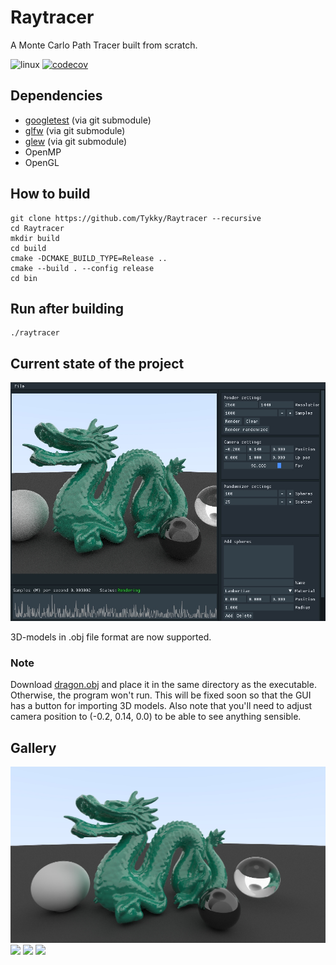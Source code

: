 # Raytracer

A Monte Carlo Path Tracer built from scratch.

![linux](https://github.com/Tykky/Raytracer/workflows/Linux/badge.svg)
[![codecov](https://codecov.io/gh/Tykky/Raytracer/branch/master/graph/badge.svg)](https://codecov.io/gh/Tykky/Raytracer)

## Dependencies
* [googletest](https://github.com/google/googletest) (via git submodule)
* [glfw](https://github.com/glfw/glfw) (via git submodule)
* [glew](https://github.com/nigels-com/glew) (via git submodule)
* OpenMP
* OpenGL

## How to build
````
git clone https://github.com/Tykky/Raytracer --recursive
cd Raytracer
mkdir build
cd build
cmake -DCMAKE_BUILD_TYPE=Release ..
cmake --build . --config release
cd bin
````
## Run after building
```
./raytracer
```

## Current state of the project
![](doc/data/gui2.jpg)

3D-models in .obj file format are now supported.

### **Note** 

Download [dragon.obj](http://tykky.github.io/dragon.obj) and place 
it in the same directory as the executable. Otherwise, the program won't run. 
This will be fixed soon so that the GUI has a button for importing 3D models.
Also note that you'll need to adjust camera position to (-0.2, 0.14, 0.0) to 
be able to see anything sensible. 

## Gallery

![](doc/data/renders/stanford_dragon.jpg)
![](doc/data/renders/demo.png)
![](doc/data/renders/demo2.png)
![](doc/data/renders/image3.png)
